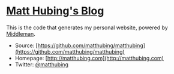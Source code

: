 # [Matt Hubing's Blog](http://matthubing.com)

This is the code that generates my personal website, powered by [Middleman](http://middlemanapp.com).

* Source: [https://github.com/matthubing/matthubing](https://github.com/matthubing/matthubing)
* Homepage: [http://matthubing.com](http://matthubing.com)
* Twitter: [@matthubing](http://twitter.com/matthubing)
